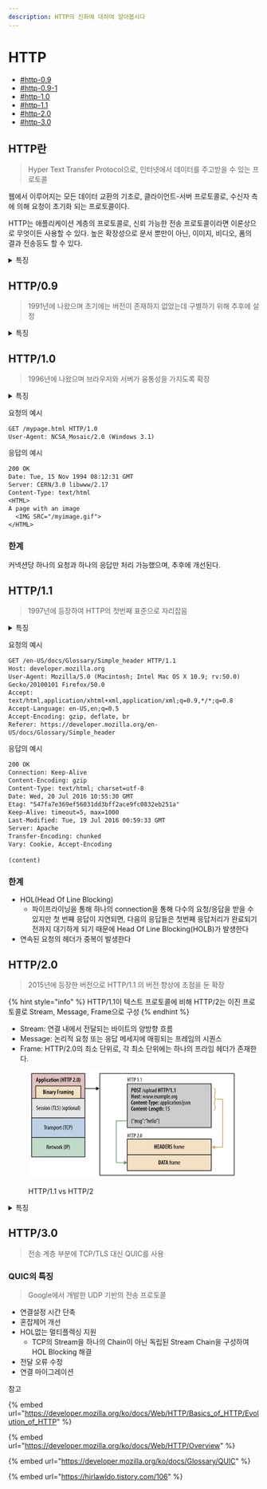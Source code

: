 ```yaml
---
description: HTTP의 진화에 대하여 알아봅시다
---
```


# HTTP

* [#http-0.9](http.md#http-0.9 "mention")
* [#http-0.9-1](http.md#http-0.9-1 "mention")
* [#http-1.0](http.md#http-1.0 "mention")
* [#http-1.1](http.md#http-1.1 "mention")
* [#http-2.0](http.md#http-2.0 "mention")
* [#http-3.0](http.md#http-3.0 "mention")

## HTTP란 <a href="#http-0.9" id="http-0.9"></a>

> Hyper Text Transfer Protocol으로, 인터넷에서 데이터를 주고받을 수 있는 프로토콜

웹에서 이루어지는 모든 데이터 교환의 기초로, 클라이언트-서버 프로토콜로, 수신자 측에 의해 요청이 초기화 되는 프로토콜이다.

HTTP는 애플리케이션 계층의 프로토콜로, 신뢰 가능한 전송 프로토콜이라면 이론상으로 무엇이든 사용할 수 있다. 높은 확장성으로 문서 뿐만이 아닌, 이미지, 비디오, 폼의 결과 전송등도 할 수 있다.

<details>

<summary>특징</summary>

#### 간단하다

사람이 읽을 수 있을 정도로 간단하게 고안되었다. 사람이 읽고 이해할 수 있어, 테스트하기 쉽고 진입장벽이 낮다.

#### 확장 가능하다

HTTP/1.0에서 등장한 HTTP 헤더 덕분에 확장하고 실험하기 쉬워졌다. 클라이언트와 서버가 헤더의 시맨틱에 대하여 합의만 된다면, 언제든 새로운 기능을 추가할 수 있다.

#### 상태가 없지만, 세션은 있다

HTTP는 상태를 저장하지 않는다(Stateless). 동일한 연결 상에 연속하여 전달된 두 요청 사이에는 연결고리가 존재하지 않는다. 하지만, 헤더 확장성을 이용하여 동일한 상태를 공유하기 위해 각각의 요청에 대한 세션을 만들도록 HTTP 쿠키를 추가하여 상태가 있는 세션을 만들도록 해준다.

</details>

## HTTP/0.9 <a href="#http-0.9" id="http-0.9"></a>

> 1991년에 나왔으며 초기에는 버전이 존재하지 없었는데 구별하기 위해 추후에 설정

<details>

<summary>특징</summary>

단순한 프로토콜로 요청은 단일 라인으로 구성되며 리소스에 대한 경로로 가능한 메소드는 `GET` 이 유일하다.

```http
GET /mypage.html
```

응답 또한 단순하게 파일 내용 자체로 구성된다

```html
<HTML>
About Web
</HTML>
```

특징으로는 HTTP 헤더가 없어 HTML 파일만 전송될 수 있으며, 다른 유형의 문서는 전송될 수 없다. 상태 혹은 오류 코드또한 없어 특정 HTML 파일을 사람이 처리할 수 있도록, 파일 내부에 문제에 대한 설명과 함께 응답을 실어 보냈다.

</details>

## HTTP/1.0

> 1996년에 나왔으며 브라우저와 서버가 융통성을 가지도록 확장

<details>

<summary>특징</summary>

* 버전 정보가 각 요청 사이로 전송되기 시작했다
* 상태코드라인이 응답의 시작에 붙어 전송되어, 브라우저가 요청에 대한 성공과 실패를 알 수 있고, 결과에 대한 처리를 할 수 있게 되었다
* HTTP 헤더 개념이 요청과 응답을 위해 도입되어, 메타데이터 전송을 허용하며 프로토콜을 유연하고 확장 가능하게 만들었다

</details>

요청의 예시

```
GET /mypage.html HTTP/1.0
User-Agent: NCSA_Mosaic/2.0 (Windows 3.1)
```

응답의 예시

```
200 OK
Date: Tue, 15 Nov 1994 08:12:31 GMT
Server: CERN/3.0 libwww/2.17
Content-Type: text/html
<HTML>
A page with an image
  <IMG SRC="/myimage.gif">
</HTML>
```

### 한계

커넥션당 하나의 요청과 하나의 응답만 처리 가능했으며, 추후에 개선된다.

## HTTP/1.1

> 1997년에 등장하여 HTTP의 첫번째 표준으로 자리잡음

<details>

<summary>특징</summary>

* 커넥션을 재사용 하여 시간을 절약할 수 있다
* 파이프라이닝을 추가하여, 요청에 대한 응답이 완전히 전송되기 전 두번째 요청을 전송하여 커뮤니케이션 레이턴시를 낮췄다
* [청크된 응답](https://developer.mozilla.org/ko/docs/Web/HTTP/Headers/Transfer-Encoding)이 지원된다
* 캐시 제어 메커니즘이 도입되었다
* 언어, 인코딩, 타입을 포함한 컨텐츠 협상으로, 클라이언트와 서버가 교환하려는 가장 적합한 컨텐츠에 대한 동의가 가능해졌다

</details>

요청의 예시

```
GET /en-US/docs/Glossary/Simple_header HTTP/1.1
Host: developer.mozilla.org
User-Agent: Mozilla/5.0 (Macintosh; Intel Mac OS X 10.9; rv:50.0) Gecko/20100101 Firefox/50.0
Accept: text/html,application/xhtml+xml,application/xml;q=0.9,*/*;q=0.8
Accept-Language: en-US,en;q=0.5
Accept-Encoding: gzip, deflate, br
Referer: https://developer.mozilla.org/en-US/docs/Glossary/Simple_header
```

응답의 예시

```
200 OK
Connection: Keep-Alive
Content-Encoding: gzip
Content-Type: text/html; charset=utf-8
Date: Wed, 20 Jul 2016 10:55:30 GMT
Etag: "547fa7e369ef56031dd3bff2ace9fc0832eb251a"
Keep-Alive: timeout=5, max=1000
Last-Modified: Tue, 19 Jul 2016 00:59:33 GMT
Server: Apache
Transfer-Encoding: chunked
Vary: Cookie, Accept-Encoding

(content)
```

### 한계

* HOL(Head Of Line Blocking)
  * 파이프라이닝을 통해 하나의 connection을 통해 다수의 요청/응답을 받을 수 있지만 첫 번째 응답이 지연되면, 다음의 응답들은 첫번째 응답처리가 완료되기 전까지 대기하게 되기 때문에 Head Of Line Blocking(HOLB)가 발생한다
* 연속된 요청의 헤더가 중복이 발생한다

## HTTP/2.0

> 2015년에 등장한 버전으로 HTTP/1.1 의 버전 향상에 초점을 둔 확장

{% hint style="info" %}
HTTP/1.1이 텍스트 프로토콜에 비해 HTTP/2는 이진 프로토콜로 Stream, Message, Frame으로 구성
{% endhint %}

* Stream: 연결 내에서 전달되는 바이트의 양방향 흐름
* Message: 논리적 요청 또는 응답 메세지에 매핑되는 프레임의 시퀀스
* Frame: HTTP/2.0의 최소 단위로, 각 최소 단위에는 하나의 프라임 헤더가 존재한다.&#x20;

<figure><img src="../.gitbook/assets/image (5).png" alt=""><figcaption><p>HTTP/1.1 vs HTTP/2</p></figcaption></figure>

<details>

<summary>특징</summary>

#### Multiplexed Streams

* 한 연결로 동시에 여러 메세지를 받을 수 있으며, 순서에 상관없이 Stream으로 주고 받는다

#### Stream Prioritization

* 리소스간 우선순위를 설정하여 클라이언트가 필요한 리소스부터 전달

#### Server Push

* 서버는 클라이언트 요청에 대하여 요청하지 않은 리소스를 마음대로 보내줄 수 있다
* ex) 클라이언트가 HTTP만 요청했는데, CSS, JS, Image를 같이 전송

#### Header Compression

* Header Table과 Huffman Encoding을 통하여 압축
* 이전 Header의 내용과 중복되는 필드를 재전송 하지 않아 데이터를 절약

<img src="../.gitbook/assets/image (1).png" alt="Header Compression의 예" data-size="original">



</details>

## HTTP/3.0

> 전송 계층 부분에 TCP/TLS 대신 QUIC를 사용

### QUIC의 특징

> Google에서 개발한 UDP 기반의 전송 프로토콜

* 연결설정 시간 단축
* 혼잡제어 개선
* HOL없는 멀티플렉싱 지원
  * TCP의 Stream을 하나의 Chain이 아닌 독립된 Stream Chain을 구성하여 HOL Blocking 해결
* 전달 오류 수정
* 연결 마이그레이션



참고

{% embed url="https://developer.mozilla.org/ko/docs/Web/HTTP/Basics_of_HTTP/Evolution_of_HTTP" %}

{% embed url="https://developer.mozilla.org/ko/docs/Web/HTTP/Overview" %}

{% embed url="https://developer.mozilla.org/ko/docs/Glossary/QUIC" %}

{% embed url="https://hirlawldo.tistory.com/106" %}



